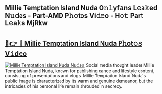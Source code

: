 ## Millie Temptation Island Nuda O𝚗𝚕yf𝚊ns L𝚎a𝚔ed N𝚞𝚍es - Part-AMD P𝚑𝚘tos Vi𝚍𝚎o - H𝚘𝚝 Part L𝚎a𝚔s MjRkw

# <h2><a href="http://kf74z1j.oniu.top/?m=Millie+Temptation+Island+Nuda">🔗👉 🔴 Millie Temptation Island Nuda P𝚑ot𝚘𝚜 V𝚒d𝚎o</a></h2>

[![Millie Temptation Island Nuda Nu𝚍e𝚜](https://i.imgur.com/0qMVB7G.gif)](http://kf74z1j.oniu.top/?m=Millie+Temptation+Island+Nuda)
Social media thought leader Millie Temptation Island Nuda, known for publishing dance and lifestyle content, consisting of presentations and vlogs. Millie Temptation Island Nuda's public image is characterized by its warm and genuine demeanor, but the intricacies of his personal life remain shrouded in secrecy.  
